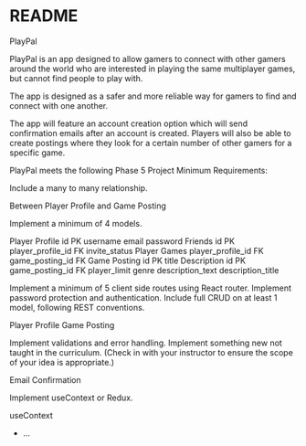 # README
PlayPal

PlayPal is an app designed to allow gamers to connect with other gamers around the world who are interested in playing the same multiplayer games, but cannot find people to play with. 

The app is designed as a safer and more reliable way for gamers to find and connect with one another.

The app will feature an account creation option which will send confirmation emails after an account is created. Players will also be able to create postings where they look for a certain number of other gamers for a specific game. 

PlayPal meets the following Phase 5 Project Minimum Requirements:

Include a many to many relationship.

Between Player Profile and Game Posting 

Implement a minimum of 4 models.

Player Profile 
    id PK
    username
    email
    password
Friends
    id PK
    player_profile_id FK
    invite_status
Player Games
    player_profile_id FK
    game_posting_id FK
Game Posting 
    id PK
    title
Description 
    id PK
    game_posting_id FK
    player_limit
    genre
    description_text
    description_title

Implement a minimum of 5 client side routes using React router.
Implement password protection and authentication.
Include full CRUD on at least 1 model, following REST conventions. 

Player Profile 
Game Posting 

Implement validations and error handling.
Implement something new not taught in the curriculum. (Check in with your instructor to ensure the scope of your idea is appropriate.)

Email Confirmation 

Implement useContext or Redux.

useContext

* ...

